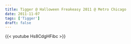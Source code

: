 ```yaml
---
title: Tigger @ Halloween Freakeasy 2011 @ Metro Chicago
date: 2011-11-07
tags: ['Tigger']
draft: false
---
```

{{< youtube Hs8CdgHFibc >}}
